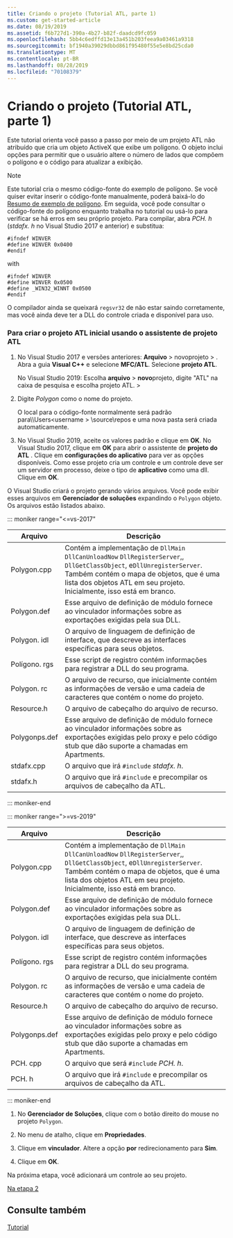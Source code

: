```yaml
---
title: Criando o projeto (Tutorial ATL, parte 1)
ms.custom: get-started-article
ms.date: 08/19/2019
ms.assetid: f6b727d1-390a-4b27-b82f-daadcd9fc059
ms.openlocfilehash: 5bb4c6edffd13e13a451b203feea9a03461a9318
ms.sourcegitcommit: bf1940a39029dbbd861f95480f55e5e8bd25cda0
ms.translationtype: MT
ms.contentlocale: pt-BR
ms.lasthandoff: 08/28/2019
ms.locfileid: "70108379"
---
```

# <a name="creating-the-project-atl-tutorial-part-1"></a>Criando o projeto (Tutorial ATL, parte 1)

Este tutorial orienta você passo a passo por meio de um projeto ATL não atribuído que cria um objeto ActiveX que exibe um polígono. O objeto inclui opções para permitir que o usuário altere o número de lados que compõem o polígono e o código para atualizar a exibição.

> [!NOTE]
> Este tutorial cria o mesmo código-fonte do exemplo de polígono. Se você quiser evitar inserir o código-fonte manualmente, poderá baixá-lo do [Resumo de exemplo de polígono](https://github.com/Microsoft/VCSamples/tree/master/VC2008Samples/ATL/Controls/Polygon). Em seguida, você pode consultar o código-fonte do polígono enquanto trabalha no tutorial ou usá-lo para verificar se há erros em seu próprio projeto.
> Para compilar, abra *PCH. h* (*stdafx. h* no Visual Studio 2017 e anterior) e substitua:
> ```
> #ifndef WINVER
> #define WINVER 0x0400
> #endif
> ```
> with
> ```
> #ifndef WINVER
> #define WINVER 0x0500
> #define _WIN32_WINNT 0x0500
> #endif
> ```
> O compilador ainda se queixará `regsvr32` de não estar saindo corretamente, mas você ainda deve ter a DLL do controle criada e disponível para uso.

### <a name="to-create-the-initial-atl-project-using-the-atl-project-wizard"></a>Para criar o projeto ATL inicial usando o assistente de projeto ATL

1. No Visual Studio 2017 e versões anteriores: **Arquivo** > novoprojeto > . Abra a guia **Visual C++**  e selecione **MFC/ATL**. Selecione **projeto ATL**.

   No Visual Studio 2019: Escolha **arquivo** > **novo**projeto, digite "ATL" na caixa de pesquisa e escolha projeto ATL. > 

1. Digite *Polygon* como o nome do projeto.

    O local para o código-fonte normalmente será padrão para\\\Users\<username > \source\repos e uma nova pasta será criada automaticamente.

1. No Visual Studio 2019, aceite os valores padrão e clique em **OK**. 
   No Visual Studio 2017, clique em **OK** para abrir o assistente de **projeto do ATL** . Clique em **configurações do aplicativo** para ver as opções disponíveis. Como esse projeto cria um controle e um controle deve ser um servidor em processo, deixe o tipo de **aplicativo** como uma dll. Clique em **OK**.

O Visual Studio criará o projeto gerando vários arquivos. Você pode exibir esses arquivos em **Gerenciador de soluções** expandindo o `Polygon` objeto. Os arquivos estão listados abaixo.

::: moniker range="<=vs-2017"

|Arquivo|Descrição|
|----------|-----------------|
|Polygon.cpp|Contém a implementação de `DllMain` `DllCanUnloadNow` `DllRegisterServer`,, `DllGetClassObject`, e`DllUnregisterServer`. Também contém o mapa de objetos, que é uma lista dos objetos ATL em seu projeto. Inicialmente, isso está em branco.|
|Polygon.def|Esse arquivo de definição de módulo fornece ao vinculador informações sobre as exportações exigidas pela sua DLL.|
|Polygon. idl|O arquivo de linguagem de definição de interface, que descreve as interfaces específicas para seus objetos.|
|Polígono. rgs|Esse script de registro contém informações para registrar a DLL do seu programa.|
|Polygon. rc|O arquivo de recurso, que inicialmente contém as informações de versão e uma cadeia de caracteres que contém o nome do projeto.|
|Resource.h|O arquivo de cabeçalho do arquivo de recurso.|
|Polygonps.def|Esse arquivo de definição de módulo fornece ao vinculador informações sobre as exportações exigidas pelo proxy e pelo código stub que dão suporte a chamadas em Apartments.|
|stdafx.cpp|O arquivo que irá `#include` *stdafx. h*.|
|stdafx.h|O arquivo que irá `#include` e precompilar os arquivos de cabeçalho da ATL.|

::: moniker-end

::: moniker range=">=vs-2019"

|Arquivo|Descrição|
|----------|-----------------|
|Polygon.cpp|Contém a implementação de `DllMain` `DllCanUnloadNow` `DllRegisterServer`,, `DllGetClassObject`, e`DllUnregisterServer`. Também contém o mapa de objetos, que é uma lista dos objetos ATL em seu projeto. Inicialmente, isso está em branco.|
|Polygon.def|Esse arquivo de definição de módulo fornece ao vinculador informações sobre as exportações exigidas pela sua DLL.|
|Polygon. idl|O arquivo de linguagem de definição de interface, que descreve as interfaces específicas para seus objetos.|
|Polígono. rgs|Esse script de registro contém informações para registrar a DLL do seu programa.|
|Polygon. rc|O arquivo de recurso, que inicialmente contém as informações de versão e uma cadeia de caracteres que contém o nome do projeto.|
|Resource.h|O arquivo de cabeçalho do arquivo de recurso.|
|Polygonps.def|Esse arquivo de definição de módulo fornece ao vinculador informações sobre as exportações exigidas pelo proxy e pelo código stub que dão suporte a chamadas em Apartments.|
|PCH. cpp|O arquivo que será `#include` *PCH. h*.|
|PCH. h|O arquivo que irá `#include` e precompilar os arquivos de cabeçalho da ATL.|

::: moniker-end

1. No **Gerenciador de Soluções**, clique com o botão direito do mouse no projeto `Polygon`.

1. No menu de atalho, clique em **Propriedades**.

1. Clique em **vinculador**. Altere a opção **por** redirecionamento para **Sim**.

1. Clique em **OK**.

Na próxima etapa, você adicionará um controle ao seu projeto.

[Na etapa 2](../atl/adding-a-control-atl-tutorial-part-2.md)

## <a name="see-also"></a>Consulte também

[Tutorial](../atl/active-template-library-atl-tutorial.md)

